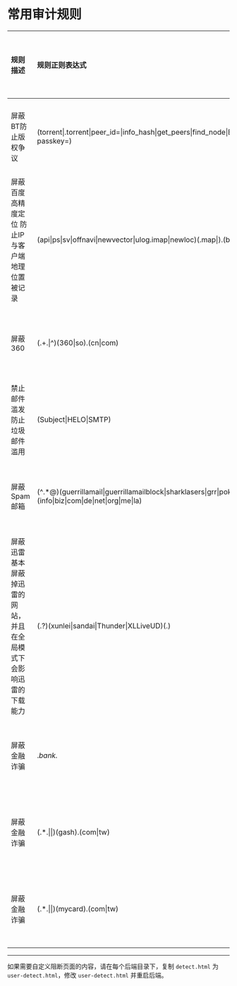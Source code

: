 # 常用审计规则

| 规则描述                                                     | 规则正则表达式                                               | 规则匹配类型   |
| :----------------------------------------------------------- | :----------------------------------------------------------- | :------------- |
| 屏蔽BT防止版权争议                                           | (torrent\|\.torrent\|peer_id=\|info_hash\|get_peers\|find_node\|BitTorrent\|announce_peer\|announce\.php\?passkey=) | 数据包明文匹配 |
| 屏蔽百度高精度定位 防止IP与客户端地理位置被记录              | (api\|ps\|sv\|offnavi\|newvector\|ulog\.imap\|newloc)(\.map\|)\.(baidu\|n\.shifen)\.com | 数据包明文匹配 |
| 屏蔽360                                                      | (.+\.\|^)(360\|so)\.(cn\|com)                                | 数据包明文匹配 |
| 禁止邮件滥发 防止垃圾邮件滥用                                | (Subject\|HELO\|SMTP)                                        | 数据包明文匹配 |
| 屏蔽Spam邮箱                                                 | (^.*\@)(guerrillamail\|guerrillamailblock\|sharklasers\|grr\|pokemail\|spam4\|bccto\|chacuo\|027168)\.(info\|biz\|com\|de\|net\|org\|me\|la) | 数据包明文匹配 |
| 屏蔽迅雷 基本屏蔽掉迅雷的网站，并且在全局模式下会影响迅雷的下载能力 | (.?)(xunlei\|sandai\|Thunder\|XLLiveUD)(.)                   | 数据包明文匹配 |
| 屏蔽金融诈骗                                                 | .*bank.*                                                     | 数据包明文匹配 |
| 屏蔽金融诈骗                                                 | (.*\.\|\|)(gash)\.(com\|tw)                                  | 数据包明文匹配 |
| 屏蔽金融诈骗                                                 | (.*\.\|\|)(mycard)\.(com\|tw)                                | 数据包明文匹配 |


---


如果需要自定义阻断页面的内容，请在每个后端目录下，复制 `detect.html` 为 `user-detect.html`，修改 `user-detect.html` 并重启后端。